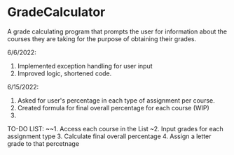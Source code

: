 # GradeCalculator
A grade calculating program that prompts the user for information about the courses they are taking for the purpose of obtaining their grades.

6/6/2022: 
  1. Implemented exception handling for user input
  2. Improved logic, shortened code.

6/15/2022: 
  1. Asked for user's percentage in each type of assignment per course.
  2. Created formula for final overall percentage for each course (WIP)
  3. 
TO-DO LIST:
  ~~1. Access each course in the List
  ~2. Input grades for each assignment type
  3. Calculate final overall percentage
  4. Assign a letter grade to that percetnage
